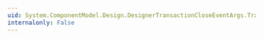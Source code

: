 ```yaml
---
uid: System.ComponentModel.Design.DesignerTransactionCloseEventArgs.TransactionCommitted
internalonly: False
---
```

